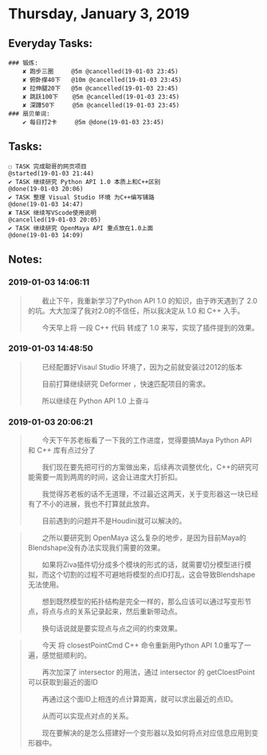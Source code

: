 # Thursday, January 3, 2019

## Everyday Tasks:
    ### 锻炼:
        ✘ 跑步三圈     @5m @cancelled(19-01-03 23:45)
        ✘ 俯卧撑40下   @10m @cancelled(19-01-03 23:45)
        ✘ 拉伸腿20下   @5m @cancelled(19-01-03 23:45)
        ✘ 跳跃100下    @5m @cancelled(19-01-03 23:45)
        ✘ 深蹲50下     @5m @cancelled(19-01-03 23:45)
    ### 扇贝单词:
        ✔ 每日打2卡     @5m @done(19-01-03 23:45)

## Tasks:
    ☐ TASK 完成聪哥的网页项目                                                        @started(19-01-03 21:44) 
    ✔ TASK 继续研究 Python API 1.0 本质上和C++区别                                   @done(19-01-03 20:06)
    ✔ TASK 整理 Visual Studio 环境 为C++编写铺路                                     @done(19-01-03 14:47)
    ✘ TASK 继续写VScode使用说明                                                      @cancelled(19-01-03 20:05)
    ✔ TASK 继续研究 OpenMaya API 重点放在1.0上面                                     @done(19-01-03 14:09)

## Notes:

### 2019-01-03 14:06:11
> &emsp;&emsp;截止下午，我重新学习了Python API 1.0 的知识，由于昨天遇到了 2.0 的坑。大大加深了我对2.0的不信任，所以我决定从 1.0 和 C++ 入手。
>
> &emsp;&emsp;今天早上将 一段 C++ 代码 转成了 1.0 来写，实现了插件提到的效果。
>

### 2019-01-03 14:48:50
> &emsp;&emsp;已经配置好Visaul Studio 环境了，因为之前就安装过2012的版本
>
> &emsp;&emsp;目前打算继续研究 Deformer ，快速匹配项目的需求。
>
> &emsp;&emsp;所以继续在 Python API 1.0 上奋斗
>

### 2019-01-03 20:06:21
> &emsp;&emsp;今天下午苏老板看了一下我的工作进度，觉得要搞Maya Python API 和 C++ 库有点过分了
>
> &emsp;&emsp;我们现在要先把可行的方案做出来，后续再次调整优化，C++的研究可能需要一周到两周的时间，这会让进度大打折扣。
>
> &emsp;&emsp;我觉得苏老板的话不无道理，不过最近这两天，关于变形器这一块已经有了不小的进展，我也不打算就此放弃。
>
> &emsp;&emsp;目前遇到的问题并不是Houdini就可以解决的。
>

> &emsp;&emsp;之所以要研究到 OpenMaya 这么复杂的地步，是因为目前Maya的Blendshape没有办法实现我们需要的效果。
>
> &emsp;&emsp;如果将Ziva插件切分成多个模块的形式的话，就需要切分模型进行模拟，而这个切割的过程不可避地将模型的点ID打乱，这会导致Blendshape无法使用。
>
> &emsp;&emsp;想到既然模型的拓扑结构是完全一样的，那么应该可以通过写变形节点，将点与点的关系记录起来，然后重新带动点。
>
> &emsp;&emsp;换句话说就是要实现点与点之间的约束效果。
>

> &emsp;&emsp;今天 将 closestPointCmd C++ 命令重新用Python API 1.0重写了一遍，感觉挺顺利的。
>
> &emsp;&emsp;再次加深了 intersector 的用法，通过 intersector 的 getCloestPoint 可以获取到最近的面ID
>
> &emsp;&emsp;再通过这个面ID上相连的点计算距离，就可以求出最近的点ID。
>
> &emsp;&emsp;从而可以实现点对点的关系。
>
> &emsp;&emsp;现在要解决的是怎么搭建好一个变形器以及如何将点对应信息应用到变形器中。